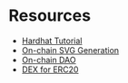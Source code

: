 # Resources

- [Hardhat Tutorial](https://dev.to/yakult/a-concise-hardhat-tutorial-part-1-7eo)
- [On-chain SVG Generation](https://dev.to/0xmojo7/on-chain-svg-generation-part-1-2678)
- [On-chain DAO](https://betterprogramming.pub/how-to-code-an-on-chain-dao-e525e13a57be)
- [DEX for ERC20](https://ethereum.org/en/developers/tutorials/transfers-and-approval-of-erc-20-tokens-from-a-solidity-smart-contract/)
